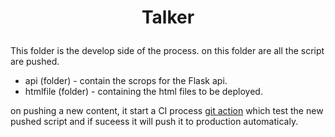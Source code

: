 # <p align="center">**Talker**</p>


This folder is the develop side of the process.
on this folder are all the script are pushed.
-  api (folder) - contain the scrops for the Flask api.
-  htmlfile (folder) - containing the html files to be deployed.

on pushing a new content, it start a CI process [git action](talker/.github/workflows/) which test the new pushed script and if suceess it will push it to production automaticaly.

